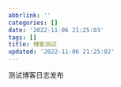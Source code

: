 ```yaml
---
abbrlink: ''
categories: []
date: '2022-11-06 21:25:03'
tags: []
title: 博客测试
updated: '2022-11-06 21:25:02'
---
```

测试博客日志发布
